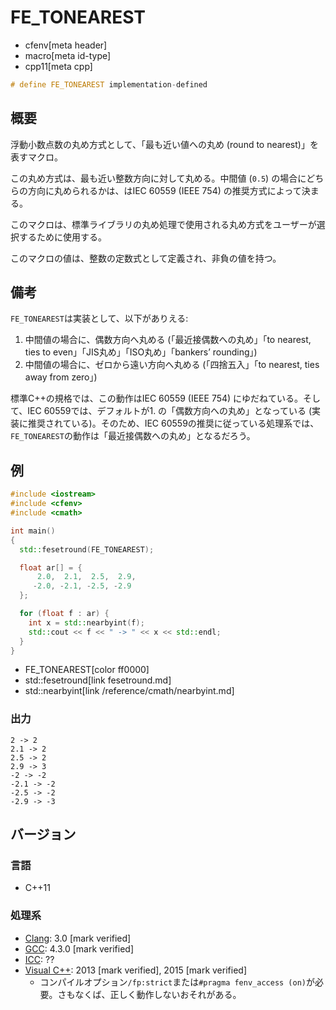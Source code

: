 # FE_TONEAREST
* cfenv[meta header]
* macro[meta id-type]
* cpp11[meta cpp]

```cpp
# define FE_TONEAREST implementation-defined
```

## 概要
浮動小数点数の丸め方式として、「最も近い値への丸め (round to nearest)」を表すマクロ。

この丸め方式は、最も近い整数方向に対して丸める。中間値 (`0.5`) の場合にどちらの方向に丸められるかは、はIEC 60559 (IEEE 754) の推奨方式によって決まる。

このマクロは、標準ライブラリの丸め処理で使用される丸め方式をユーザーが選択するために使用する。

このマクロの値は、整数の定数式として定義され、非負の値を持つ。


## 備考
`FE_TONEAREST`は実装として、以下がありえる:

1. 中間値の場合に、偶数方向へ丸める (「最近接偶数への丸め」「to nearest, ties to even」「JIS丸め」「ISO丸め」「bankers’ rounding」)
2. 中間値の場合に、ゼロから遠い方向へ丸める (「四捨五入」「to nearest, ties away from zero」)

標準C++の規格では、この動作はIEC 60559 (IEEE 754) にゆだねている。そして、IEC 60559では、デフォルトが1. の「偶数方向への丸め」となっている (実装に推奨されている)。そのため、IEC 60559の推奨に従っている処理系では、`FE_TONEAREST`の動作は「最近接偶数への丸め」となるだろう。


## 例
```cpp example
#include <iostream>
#include <cfenv>
#include <cmath>

int main()
{
  std::fesetround(FE_TONEAREST);

  float ar[] = {
      2.0,  2.1,  2.5,  2.9,
     -2.0, -2.1, -2.5, -2.9
  };

  for (float f : ar) {
    int x = std::nearbyint(f);
    std::cout << f << " -> " << x << std::endl;
  }
}
```
* FE_TONEAREST[color ff0000]
* std::fesetround[link fesetround.md]
* std::nearbyint[link /reference/cmath/nearbyint.md]

### 出力
```
2 -> 2
2.1 -> 2
2.5 -> 2
2.9 -> 3
-2 -> -2
-2.1 -> -2
-2.5 -> -2
-2.9 -> -3
```

## バージョン
### 言語
- C++11

### 処理系
- [Clang](/implementation.md#clang): 3.0 [mark verified]
- [GCC](/implementation.md#gcc): 4.3.0 [mark verified]
- [ICC](/implementation.md#icc): ??
- [Visual C++](/implementation.md#visual_cpp): 2013 [mark verified], 2015 [mark verified]
	- コンパイルオプション`/fp:strict`または`#pragma fenv_access (on)`が必要。さもなくば、正しく動作しないおそれがある。

